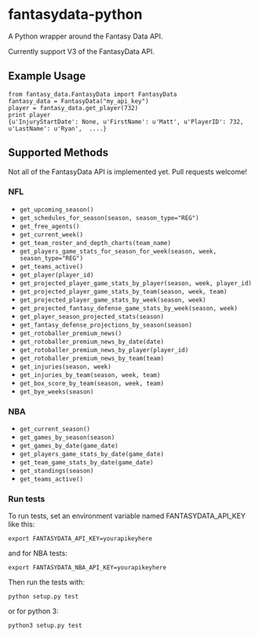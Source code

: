 # fantasydata-python
A Python wrapper around the Fantasy Data API.

Currently support V3 of the FantasyData API.

## Example Usage
```
from fantasy_data.FantasyData import FantasyData
fantasy_data = FantasyData("my_api_key")
player = fantasy_data.get_player(732)
print player
{u'InjuryStartDate': None, u'FirstName': u'Matt', u'PlayerID': 732, u'LastName': u'Ryan',  ....}

```

## Supported Methods
Not all of the FantasyData API is implemented yet. Pull requests welcome!

### NFL
* `get_upcoming_season()`
* `get_schedules_for_season(season, season_type="REG")`
* `get_free_agents()`
* `get_current_week()`
* `get_team_roster_and_depth_charts(team_name)`
* `get_players_game_stats_for_season_for_week(season, week, season_type="REG")`
* `get_teams_active()`
* `get_player(player_id)`
* `get_projected_player_game_stats_by_player(season, week, player_id)`
* `get_projected_player_game_stats_by_team(season, week, team)`
* `get_projected_player_game_stats_by_week(season, week)`
* `get_projected_fantasy_defense_game_stats_by_week(season, week)`
* `get_player_season_projected_stats(season)`
* `get_fantasy_defense_projections_by_season(season)`
* `get_rotoballer_premium_news()`
* `get_rotoballer_premium_news_by_date(date)`
* `get_rotoballer_premium_news_by_player(player_id)`
* `get_rotoballer_premium_news_by_team(team)`
* `get_injuries(season, week)`
* `get_injuries_by_team(season, week, team)`
* `get_box_score_by_team(season, week, team)`
* `get_bye_weeks(season)`

### NBA
* `get_current_season()`
* `get_games_by_season(season)`
* `get_games_by_date(game_date)`
* `get_players_game_stats_by_date(game_date)`
* `get_team_game_stats_by_date(game_date)`
* `get_standings(season)`
* `get_teams_active()`

### Run tests
To run tests, set an environment variable named FANTASYDATA_API_KEY like this:

```export FANTASYDATA_API_KEY=yourapikeyhere```

and for NBA tests:

```export FANTASYDATA_NBA_API_KEY=yourapikeyhere```

Then run the tests with:

```python setup.py test```

or for python 3:

```python3 setup.py test```
